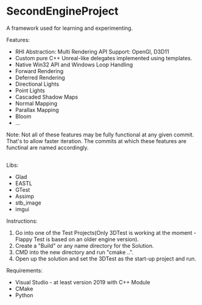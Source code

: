 # SecondEngineProject
A framework used for learning and experimenting.

Features:
- RHI Abstraction: Multi Rendering API Support: OpenGl, D3D11
- Custom pure C++ Unreal-like delegates implemented using templates.
- Native Win32 API and Windows Loop Handling
- Forward Rendering
- Deferred Rendering
- Directional Lights
- Point Lights
- Cascaded Shadow Maps
- Normal Mapping
- Parallax Mapping
- Bloom
- ...

Note: Not all of these features may be fully functional at any given commit. That's to allow faster iteration. The commits at which these features are functinal are named accordingly.

## 
Libs:
- Glad
- EASTL
- GTest
- Assimp
- stb_image
- imgui

Instructions:
1. Go into one of the Test Projects(Only 3DTest is working at the moment - Flappy Test is based on an older engine version).
2. Create a "Build" or any name directory for the Solution.
3. CMD into the new directory and run "cmake ..".
4. Open up the solution and set the 3DTest as the start-up project and run.

Requirements:
- Visual Studio - at least version 2019 with C++ Module
- CMake
- Python
